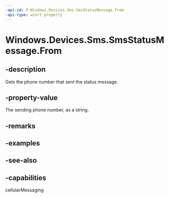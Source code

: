 ----api-id: P:Windows.Devices.Sms.SmsStatusMessage.From
-api-type: winrt property
---<!-- Property syntaxpublic string From { get; }--># Windows.Devices.Sms.SmsStatusMessage.From## -descriptionGets the phone number that sent the status message.## -property-valueThe sending phone number, as a string.## -remarks## -examples## -see-also## -capabilitiescellularMessaging